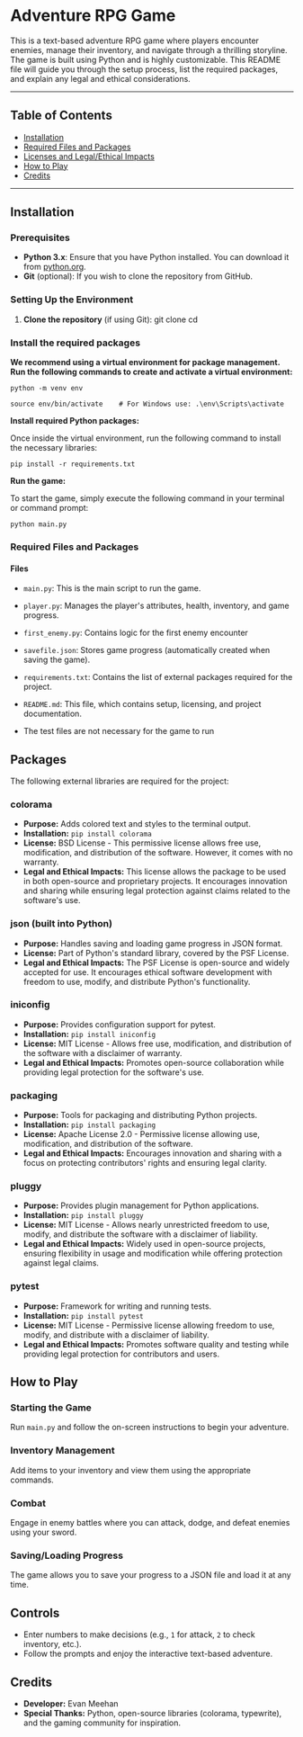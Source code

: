 # **Adventure RPG Game**

This is a text-based adventure RPG game where players encounter enemies, manage their inventory, and navigate through a thrilling storyline. The game is built using Python and is highly customizable. This README file will guide you through the setup process, list the required packages, and explain any legal and ethical considerations.

---

## **Table of Contents**
- [Installation](#installation)
- [Required Files and Packages](#required-files-and-packages)
- [Licenses and Legal/Ethical Impacts](#licenses-and-legalethical-impacts)
- [How to Play](#how-to-play)
- [Credits](#credits)

---

## **Installation**

### **Prerequisites**
- **Python 3.x**: Ensure that you have Python installed. You can download it from [python.org](https://www.python.org/downloads/).
- **Git** (optional): If you wish to clone the repository from GitHub.

### **Setting Up the Environment**

1. **Clone the repository** (if using Git):
   git clone <repository-url>
   cd <repository-folder>

### **Install the required packages**

**We recommend using a virtual environment for package management. Run the following commands to create and activate a virtual environment:**

``` python -m venv env ```

``` source env/bin/activate    # For Windows use: .\env\Scripts\activate ```

**Install required Python packages:**

Once inside the virtual environment, run the following command to install the necessary libraries:

```pip install -r requirements.txt```

**Run the game:**

To start the game, simply execute the following command in your terminal or command prompt:

```python main.py```

### **Required Files and Packages**

#### **Files**
- `main.py`: This is the main script to run the game.
- `player.py`: Manages the player's attributes, health, inventory, and game progress.
- `first_enemy.py`: Contains logic for the first enemy encounter
- `savefile.json`: Stores game progress (automatically created when saving the game).
- `requirements.txt`: Contains the list of external packages required for the project.
- `README.md`: This file, which contains setup, licensing, and project documentation.

- The test files are not necessary for the game to run

## Packages

The following external libraries are required for the project:

### colorama

- **Purpose:** Adds colored text and styles to the terminal output.
- **Installation:** `pip install colorama`
- **License:** BSD License - This permissive license allows free use, modification, and distribution of the software. However, it comes with no warranty.
- **Legal and Ethical Impacts:** This license allows the package to be used in both open-source and proprietary projects. It encourages innovation and sharing while ensuring legal protection against claims related to the software's use.

### json (built into Python)

- **Purpose:** Handles saving and loading game progress in JSON format.
- **License:** Part of Python's standard library, covered by the PSF License.
- **Legal and Ethical Impacts:** The PSF License is open-source and widely accepted for use. It encourages ethical software development with freedom to use, modify, and distribute Python's functionality.

### iniconfig

- **Purpose:** Provides configuration support for pytest.
- **Installation:** `pip install iniconfig`
- **License:** MIT License - Allows free use, modification, and distribution of the software with a disclaimer of warranty.
- **Legal and Ethical Impacts:** Promotes open-source collaboration while providing legal protection for the software's use.

### packaging

- **Purpose:** Tools for packaging and distributing Python projects.
- **Installation:** `pip install packaging`
- **License:** Apache License 2.0 - Permissive license allowing use, modification, and distribution of the software.
- **Legal and Ethical Impacts:** Encourages innovation and sharing with a focus on protecting contributors' rights and ensuring legal clarity.

### pluggy

- **Purpose:** Provides plugin management for Python applications.
- **Installation:** `pip install pluggy`
- **License:** MIT License - Allows nearly unrestricted freedom to use, modify, and distribute the software with a disclaimer of liability.
- **Legal and Ethical Impacts:** Widely used in open-source projects, ensuring flexibility in usage and modification while offering protection against legal claims.

### pytest

- **Purpose:** Framework for writing and running tests.
- **Installation:** `pip install pytest`
- **License:** MIT License - Permissive license allowing freedom to use, modify, and distribute with a disclaimer of liability.
- **Legal and Ethical Impacts:** Promotes software quality and testing while providing legal protection for contributors and users.

## How to Play

### Starting the Game
Run `main.py` and follow the on-screen instructions to begin your adventure.

### Inventory Management
Add items to your inventory and view them using the appropriate commands.

### Combat
Engage in enemy battles where you can attack, dodge, and defeat enemies using your sword.

### Saving/Loading Progress
The game allows you to save your progress to a JSON file and load it at any time.

## Controls

- Enter numbers to make decisions (e.g., `1` for attack, `2` to check inventory, etc.).
- Follow the prompts and enjoy the interactive text-based adventure.

## Credits

- **Developer:** Evan Meehan
- **Special Thanks:** Python, open-source libraries (colorama, typewrite), and the gaming community for inspiration.
